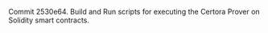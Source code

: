 Commit 2530e64.                    Build and Run scripts for executing the Certora Prover on Solidity smart contracts.